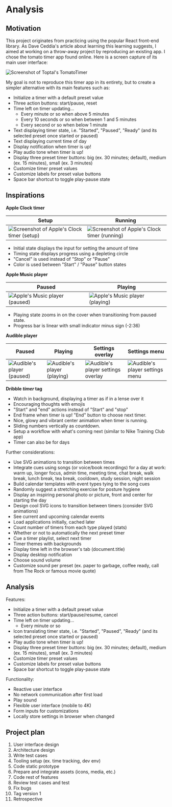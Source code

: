 # Analysis

## Motivation

This project originates from practicing using the popular React front-end library.
As Dave Ceddia's article about learning this learning suggests,
I aimed at working on a throw-away project by reproducing an existing app.
I chose the tomato timer app found online.
Here is a screen capture of its main user interface:

![Screenshot of Toptal's TomatoTimer](assets/Toptal_tomato_timer_2022-09-09.png)

My goal is not to reproduce this timer app in its entirety,
but to create a simpler alternative with its main features such as:

- Initialize a timer with a default preset value
- Three action buttons: start/pause, reset
- Time left on timer updating...
  - Every minute or so when above 5 minutes
  - Every 10 seconds or so when between 1 and 5 minutes
  - Every second or so when below 1 minute
- Text displaying timer state, i.e. "Started", "Paused", "Ready" (and its selected preset once started or paused)
- Text displaying current time of day
- Display notification when timer is up!
- Play audio tone when timer is up!
- Display three preset timer buttons: big (ex. 30 minutes; default), medium (ex. 15 minutes), small (ex. 3 minutes)
- Customize timer preset values
- Customize labels for preset value buttons
- Space bar shortcut to toggle play-pause state

## Inspirations

**Apple Clock timer**

| Setup                                                                   | Running                                                                   |
| ----------------------------------------------------------------------- | ------------------------------------------------------------------------- |
| ![Screenshot of Apple's Clock timer (setup)](assets/Apple_timer_01.PNG) | ![Screenshot of Apple's Clock timer (running)](assets/Apple_timer_02.PNG) |

- Initial state displays the input for setting the amount of time
- Timing state displays progress using a depleting circle
- "Cancel" is used instead of "Stop" or "Pause"
- Color is used between "Start" / "Pause" button states

**Apple Music player**

| Paused                                                             | Playing                                                             |
| ------------------------------------------------------------------ | ------------------------------------------------------------------- |
| ![Apple's Music player (paused)](assets/Apple_music_player_01.PNG) | ![Apple's Music player (playing)](assets/Apple_music_player_02.PNG) |

- Playing state zooms in on the cover when transitioning from paused state.
- Progress bar is linear with small indicator minus sign (-2:36)

**Audible player**

| Paused                                                     | Playing                                                     | Settings overlay                                                   | Settings menu                                                   |
| ---------------------------------------------------------- | ----------------------------------------------------------- | ------------------------------------------------------------------ | --------------------------------------------------------------- |
| ![Audible's player (paused)](assets/Audible_player_01.PNG) | ![Audible's player (playing)](assets/Audible_player_02.PNG) | ![Audible's player settings overlay](assets/Audible_player_03.PNG) | ![Audible's player settings menu](assets/Audible_player_04.PNG) |

**Dribble _timer_ tag**

- Watch in background, displaying a timer as if in a lense over it
- Encouraging thoughts with emojis
- "Start" and "end" actions instead of "Start" and "stop"
- End frame when timer is up! "End" button to choose next timer.
- Nice, glowy and vibrant center animation when timer is running.
- Sliding numbers vertically as countdown.
- Setup a workflow with what's coming next (similar to Nike Training Club app)
- Timer can also be for days

Further considerations:

- Use SVG animations to transition between times
- Integrate cues using songs (or voice/book recordings) for a day at work: warm up, longer focus, admin time, meeting time, chat break, walk break, lunch break, tea break, cooldown, study session, night session
- Build calendar templates with event types tying to the song cues
- Randomly suggest a stretching exercise for posture hygiene
- Display an inspiring personal photo or picture, front and center for starting the day
- Design cool SVG icons to transition between timers (consider SVG animations)
- See current and upcoming calendar events
- Load applications initially, cached later
- Count number of timers from each type played (stats)
- Whether or not to automatically the next preset timer
- Cue a timer playlist, select next timer
- Timer themes with backgrounds
- Display time left in the browser's tab (document.title)
- Display desktop notification
- Choose sound volume
- Customize sound per preset (ex. paper to garbage, coffee ready, call from The Rock or famous movie quote)

## Analysis

Features:

- Initialize a timer with a default preset value
- Three action buttons: start/pause/resume, cancel
- Time left on timer updating...
  - Every minute or so
- Icon translating timer state, i.e. "Started", "Paused", "Ready" (and its selected preset once started or paused)
- Play audio tone when timer is up!
- Display three preset timer buttons: big (ex. 30 minutes; default), medium (ex. 15 minutes), small (ex. 3 minutes)
- Customize timer preset values
- Customize labels for preset value buttons
- Space bar shortcut to toggle play-pause state

Functionality:

- Reactive user interface
- No network communication after first load
- Play sound
- Flexible user interface (mobile to 4K)
- Form inputs for customizations
- Locally store settings in browser when changed

## Project plan

1. User interface design
1. Architecture design
1. Write test cases
1. Tooling setup (ex. time tracking, dev env)
1. Code static prototype
1. Prepare and integrate assets (icons, media, etc.)
1. Code rest of features
1. Review test cases and test
1. Fix bugs
1. Tag version 1
1. Retrospective
